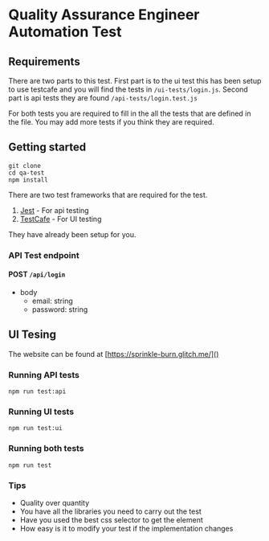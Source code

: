 # Quality Assurance Engineer Automation Test

## Requirements

There are two parts to this test. First part is to the ui test this has been setup to use testcafe and you will find the tests in `/ui-tests/login.js`. Second part is api tests they are found `/api-tests/login.test.js`

For both tests you are required to fill in the all the tests that are defined in the file. You may add more tests if you think they are required.

## Getting started

```
git clone
cd qa-test
npm install
```

There are two test frameworks that are required for the test.

1. [Jest](https://jestjs.io/) - For api testing
2. [TestCafe](https://devexpress.github.io/testcafe/) - For UI testing

They have already been setup for you.

### API Test endpoint

#### POST `/api/login`

- body
  - email: string
  - password: string

## UI Tesing

The website can be found at [https://sprinkle-burn.glitch.me/]()

### Running API tests

`npm run test:api`

### Running UI tests

`npm run test:ui`

### Running both tests

`npm run test`

### Tips

- Quality over quantity
- You have all the libraries you need to carry out the test
- Have you used the best css selector to get the element
- How easy is it to modify your test if the implementation changes
